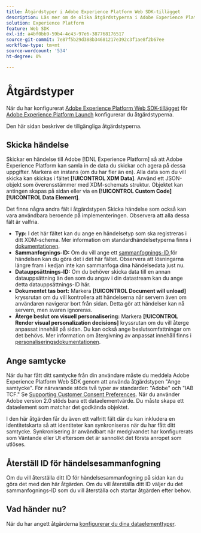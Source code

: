 ```yaml
---
title: Åtgärdstyper i Adobe Experience Platform Web SDK-tillägget
description: Läs mer om de olika åtgärdstyperna i Adobe Experience Platform Web SDK-tillägget i Adobe Experience Platform Launch.
solution: Experience Platform
feature: Web SDK
exl-id: a4bf0bb9-59b4-4c43-97e6-387768176517
source-git-commit: 7e87f5b29d388b34681217e392c3f1ae8f2b67ee
workflow-type: tm+mt
source-wordcount: '534'
ht-degree: 0%

---
```


# Åtgärdstyper

När du har konfigurerat [Adobe Experience Platform Web SDK-tillägget](web-sdk-extension.md) för [Adobe Experience Platform Launch](https://experienceleague.adobe.com/docs/launch.html) konfigurerar du åtgärdstyperna.

Den här sidan beskriver de tillgängliga åtgärdstyperna.

## Skicka händelse

Skickar en händelse till Adobe [!DNL Experience Platform] så att Adobe Experience Platform kan samla in de data du skickar och agera på dessa uppgifter. Markera en instans (om du har fler än en). Alla data som du vill skicka kan skickas i fältet **[!UICONTROL XDM Data]**. Använd ett JSON-objekt som överensstämmer med XDM-schemats struktur. Objektet kan antingen skapas på sidan eller via en **[!UICONTROL Custom Code]** **[!UICONTROL Data Element]**.

Det finns några andra fält i åtgärdstypen Skicka händelse som också kan vara användbara beroende på implementeringen. Observera att alla dessa fält är valfria.

- **Typ:** I det här fältet kan du ange en händelsetyp som ska registreras i ditt XDM-schema. Mer information om standardhändelsetyperna finns i [dokumentationen](https://experienceleague.adobe.com/docs/experience-platform/edge/fundamentals/tracking-events.html?lang=en#using-the-sendbeacon-api).
- **Sammanfognings-ID:** Om du vill ange ett  [sammanfognings-ID ](https://experienceleague.adobe.com/docs/experience-platform/edge/fundamentals/merging-event-data.html?lang=en#fundamentals) för händelsen kan du göra det i det här fältet. Observera att lösningarna längre fram i kedjan inte kan sammanfoga dina händelsedata just nu.
- **Datauppsättnings-ID:** Om du behöver skicka data till en annan datauppsättning än den som du angav i din datastream kan du ange detta datauppsättnings-ID här.
- **Dokumentet tas bort:** Markera  **[!UICONTROL Document will unload]** kryssrutan om du vill kontrollera att händelserna når servern även om användaren navigerar bort från sidan. Detta gör att händelser kan nå servern, men svaren ignoreras.
- **Återge beslut om visuell personalisering:** Markera  **[!UICONTROL Render visual personalization decisions]** kryssrutan om du vill återge anpassat innehåll på sidan. Du kan också ange beslutsomfattningar om det behövs. Mer information om återgivning av anpassat innehåll finns i [personaliseringsdokumentationen](https://experienceleague.adobe.com/docs/experience-platform/edge/personalization/rendering-personalization-content.html?lang=en#automatically-rendering-content).

## Ange samtycke

När du har fått ditt samtycke från din användare måste du meddela Adobe Experience Platform Web SDK genom att använda åtgärdstypen &quot;Ange samtycke&quot;. För närvarande stöds två typer av standarder: &quot;Adobe&quot; och &quot;IAB TCF.&quot; Se [Supporting Customer Consent Preferences](../consent/supporting-consent.md). När du använder Adobe version 2.0 stöds bara ett dataelementvärde. Du måste skapa ett dataelement som matchar det godkända objektet.

I den här åtgärden får du även ett valfritt fält där du kan inkludera en identitetskarta så att identiteter kan synkroniseras när du har fått ditt samtycke. Synkronisering är användbart när medgivandet har konfigurerats som Väntande eller Ut eftersom det är sannolikt det första anropet som utlöses.

## Återställ ID för händelsesammanfogning

Om du vill återställa ditt ID för händelsesammanfogning på sidan kan du göra det med den här åtgärden. Om du vill återställa ditt ID väljer du det sammanfognings-ID som du vill återställa och startar åtgärden efter behov.

## Vad händer nu?

När du har angett åtgärderna [konfigurerar du dina dataelementtyper](data-element-types.md).
